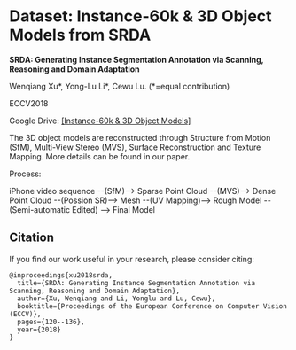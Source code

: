 # Dataset: Instance-60k & 3D Object Models from SRDA

**SRDA: Generating Instance Segmentation Annotation via Scanning, Reasoning and Domain Adaptation**

Wenqiang Xu*, Yong-Lu Li*, Cewu Lu. (*=equal contribution) 

ECCV2018

Google Drive: [[Instance-60k & 3D Object Models]](https://drive.google.com/drive/folders/1t941oiLk40XQX2Q9a2HPmiDRUpiwazJO?usp=sharing)

The 3D object models are reconstructed through Structure from Motion (SfM), Multi-View Stereo (MVS), Surface Reconstruction and Texture Mapping. More details can be found in our paper.

Process:

iPhone video sequence --(SfM)--> Sparse Point Cloud --(MVS)--> Dense Point Cloud --(Possion SR)--> Mesh --(UV Mapping)--> Rough Model --(Semi-automatic Edited) --> Final Model

## Citation
If you find our work useful in your research, please consider citing:
```
@inproceedings{xu2018srda,
  title={SRDA: Generating Instance Segmentation Annotation via Scanning, Reasoning and Domain Adaptation},
  author={Xu, Wenqiang and Li, Yonglu and Lu, Cewu},
  booktitle={Proceedings of the European Conference on Computer Vision (ECCV)},
  pages={120--136},
  year={2018}
}
```
